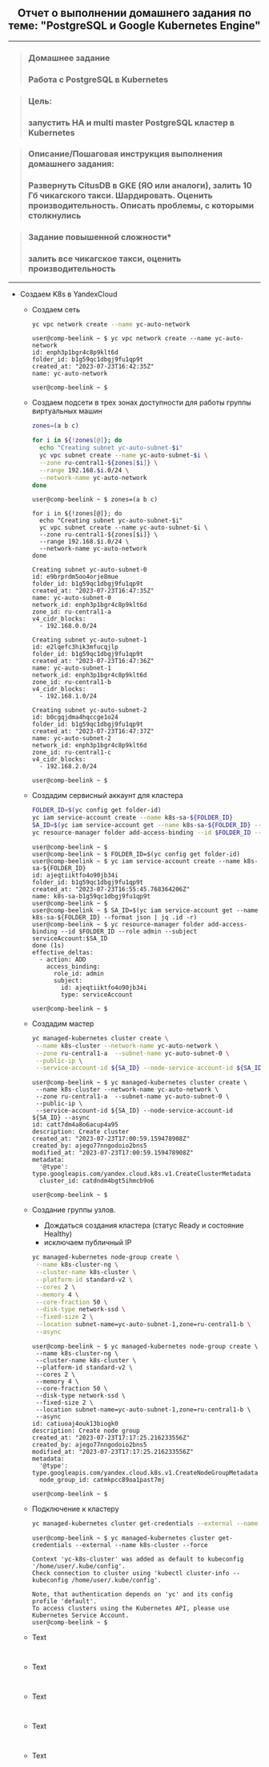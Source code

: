 <div align="center"><h2> Отчет о выполнении домашнего задания по теме: "PostgreSQL и Google Kubernetes Engine" </h2></div>

***
> ### Домашнее задание
> ### Работа c PostgreSQL в Kubernetes

> ### Цель:
> ### запустить HA и multi master PostgreSQL кластер в Kubernetes

> ### Описание/Пошаговая инструкция выполнения домашнего задания:
> ### Развернуть CitusDB в GKE (ЯО или аналоги), залить 10 Гб чикагского такси. Шардировать. Оценить производительность. Описать проблемы, с которыми столкнулись

> ### Задание повышенной сложности*
> ### залить все чикагское такси, оценить производительность


***
* Создаем K8s в YandexCloud
  * Создаем сеть
    ```bash
    yc vpc network create --name yc-auto-network
    ```
    ```console
    user@comp-beelink ~ $ yc vpc network create --name yc-auto-network
    id: enph3p1bgr4c8p9klt6d
    folder_id: b1g59qc1dbgj9fu1qp9t
    created_at: "2023-07-23T16:42:35Z"
    name: yc-auto-network
    
    user@comp-beelink ~ $ 
    ```


  * Создаем подсети в трех зонах доступности для работы группы виртуальных машин
    ```bash
    zones=(a b c)
    
    for i in ${!zones[@]}; do
      echo "Creating subnet yc-auto-subnet-$i"
      yc vpc subnet create --name yc-auto-subnet-$i \
      --zone ru-central1-${zones[$i]} \
      --range 192.168.$i.0/24 \
      --network-name yc-auto-network
    done  
    ```
    ```console
    user@comp-beelink ~ $ zones=(a b c)
    
    for i in ${!zones[@]}; do
      echo "Creating subnet yc-auto-subnet-$i"
      yc vpc subnet create --name yc-auto-subnet-$i \
      --zone ru-central1-${zones[$i]} \
      --range 192.168.$i.0/24 \
      --network-name yc-auto-network
    done
    
    Creating subnet yc-auto-subnet-0
    id: e9brprdm5oo4orje8mue
    folder_id: b1g59qc1dbgj9fu1qp9t
    created_at: "2023-07-23T16:47:35Z"
    name: yc-auto-subnet-0
    network_id: enph3p1bgr4c8p9klt6d
    zone_id: ru-central1-a
    v4_cidr_blocks:
      - 192.168.0.0/24
    
    Creating subnet yc-auto-subnet-1
    id: e2lqefc3hik3mfucqjlp
    folder_id: b1g59qc1dbgj9fu1qp9t
    created_at: "2023-07-23T16:47:36Z"
    name: yc-auto-subnet-1
    network_id: enph3p1bgr4c8p9klt6d
    zone_id: ru-central1-b
    v4_cidr_blocks:
      - 192.168.1.0/24
    
    Creating subnet yc-auto-subnet-2
    id: b0cgqjdma4hqccge1o24
    folder_id: b1g59qc1dbgj9fu1qp9t
    created_at: "2023-07-23T16:47:37Z"
    name: yc-auto-subnet-2
    network_id: enph3p1bgr4c8p9klt6d
    zone_id: ru-central1-c
    v4_cidr_blocks:
      - 192.168.2.0/24
    
    user@comp-beelink ~ $   
    ```


  * Создадим сервисный аккаунт для кластера
    ```bash
    FOLDER_ID=$(yc config get folder-id)
    yc iam service-account create --name k8s-sa-${FOLDER_ID}
    SA_ID=$(yc iam service-account get --name k8s-sa-${FOLDER_ID} --format json | jq .id -r)
    yc resource-manager folder add-access-binding --id $FOLDER_ID --role admin --subject serviceAccount:$SA_ID
    ```
    ```console
    user@comp-beelink ~ $ 
    user@comp-beelink ~ $ FOLDER_ID=$(yc config get folder-id)
    user@comp-beelink ~ $ yc iam service-account create --name k8s-sa-${FOLDER_ID}
    id: ajeqtiiktfo4o90jb34i
    folder_id: b1g59qc1dbgj9fu1qp9t
    created_at: "2023-07-23T16:55:45.768364206Z"
    name: k8s-sa-b1g59qc1dbgj9fu1qp9t
    user@comp-beelink ~ $ 
    user@comp-beelink ~ $ SA_ID=$(yc iam service-account get --name k8s-sa-${FOLDER_ID} --format json | jq .id -r)
    user@comp-beelink ~ $ yc resource-manager folder add-access-binding --id $FOLDER_ID --role admin --subject serviceAccount:$SA_ID
    done (1s)
    effective_deltas:
      - action: ADD
        access_binding:
          role_id: admin
          subject:
            id: ajeqtiiktfo4o90jb34i
            type: serviceAccount
    
    user@comp-beelink ~ $ 
    ```


  * Создадим мастер
    ```bash
    yc managed-kubernetes cluster create \
     --name k8s-cluster --network-name yc-auto-network \
     --zone ru-central1-a  --subnet-name yc-auto-subnet-0 \
     --public-ip \
     --service-account-id ${SA_ID} --node-service-account-id ${SA_ID} --async  
    ```
    ```console
    user@comp-beelink ~ $ yc managed-kubernetes cluster create \
     --name k8s-cluster --network-name yc-auto-network \
     --zone ru-central1-a  --subnet-name yc-auto-subnet-0 \
     --public-ip \
     --service-account-id ${SA_ID} --node-service-account-id ${SA_ID} --async
    id: catt7dm4a8o6acup4a95
    description: Create cluster
    created_at: "2023-07-23T17:00:59.159478908Z"
    created_by: ajego77nngodoio2bns5
    modified_at: "2023-07-23T17:00:59.159478908Z"
    metadata:
      '@type': type.googleapis.com/yandex.cloud.k8s.v1.CreateClusterMetadata
      cluster_id: catdndm4bgt5ihmcb9o6
    
    user@comp-beelink ~ $ 
    ```


  * Создание группы узлов.
    * Дождаться создания кластера (статус Ready и состояние Healthy)
    * исключаем публичный IP
    ```bash
    yc managed-kubernetes node-group create \
     --name k8s-cluster-ng \
     --cluster-name k8s-cluster \
     --platform-id standard-v2 \
     --cores 2 \
     --memory 4 \
     --core-fraction 50 \
     --disk-type network-ssd \
     --fixed-size 2 \
     --location subnet-name=yc-auto-subnet-1,zone=ru-central1-b \
     --async
    ```
    ```console
    user@comp-beelink ~ $ yc managed-kubernetes node-group create \
     --name k8s-cluster-ng \
     --cluster-name k8s-cluster \
     --platform-id standard-v2 \
     --cores 2 \
     --memory 4 \
     --core-fraction 50 \
     --disk-type network-ssd \
     --fixed-size 2 \
     --location subnet-name=yc-auto-subnet-1,zone=ru-central1-b \
     --async
    id: catiuoaj4ouk13biogk0
    description: Create node group
    created_at: "2023-07-23T17:17:25.216233556Z"
    created_by: ajego77nngodoio2bns5
    modified_at: "2023-07-23T17:17:25.216233556Z"
    metadata:
      '@type': type.googleapis.com/yandex.cloud.k8s.v1.CreateNodeGroupMetadata
      node_group_id: catmkpcc89oa1past7mj
    
    user@comp-beelink ~ $ 
    ```    


  * Подключение к кластеру
    ```bash
    yc managed-kubernetes cluster get-credentials --external --name k8s-cluster  
    ```
    ```console
    user@comp-beelink ~ $ yc managed-kubernetes cluster get-credentials --external --name k8s-cluster --force
    
    Context 'yc-k8s-cluster' was added as default to kubeconfig '/home/user/.kube/config'.
    Check connection to cluster using 'kubectl cluster-info --kubeconfig /home/user/.kube/config'.
    
    Note, that authentication depends on 'yc' and its config profile 'default'.
    To access clusters using the Kubernetes API, please use Kubernetes Service Account.
    user@comp-beelink ~ $ 
    ```


  * Text
    ```bash
  
    ```
    ```console
  
    ```    
    
    

  * Text
    ```bash
  
    ```
    ```console
  
    ```


  * Text
    ```bash
  
    ```
    ```console
  
    ```    

  * Text
    ```bash
  
    ```
    ```console
  
    ```


  * Text
    ```bash
  
    ```
    ```console
  
    ```    
